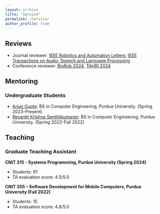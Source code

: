 ```yaml
---
layout: archive
title: "Service"
permalink: /Service/
author_profile: true
---
```


## Reviews
- Journal reviewer:
[IEEE Robotics and Automation Letters](https://www.ieee-ras.org/publications/ra-l); [IEEE Transactions on Audio, Speech and Language Processing](https://ieeexplore.ieee.org/xpl/RecentIssue.jsp?punumber=6570655)
- Conference reviewer:
[BioRob 2024](https://www.biorob2024.org/); [TAHRI 2024](https://www.tahri.org/)

## Mentoring  
### Undergraduate Students
- [Arjun Gupte](http://www.smart-laboratory.org/group/Arjun_Gupte.html): BS in Computer Engineering, Purdue University. (Spring 2023-Present)
- [Revanth Krishna Senthilkumaran](http://www.smart-laboratory.org/group/Revanth_Krishna_Senthilkumaran.html): BS in Computer Engineering, Purdue University. (Spring 2022-Fall 2022)

## Teaching
### Graduate Teaching Assistant
**CNIT 315 - Systems Programming, Purdue University (Spring 2024)**
- Students: 91
- TA evaluation score: 4.5/5.0

**CNIT 355 – Software Development for Mobile Computers, Purdue University (Fall 2022)**
- Students: 15
- TA evaluation score: 4.8/5.0





